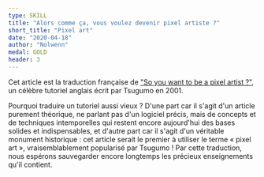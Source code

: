 ```yaml
---
type: SKILL
title: "Alors comme ça, vous voulez devenir pixel artiste ?"
short_title: "Pixel art"
date: "2020-04-18"
author: "Nolwenn"
medal: GOLD
header: 3
---
```


Cet article est la traduction française de ["So you want to be a pixel artist ?"](http://www.yarrninja.com/pixeltutorial/index.html), un célèbre tutoriel anglais écrit par Tsugumo en 2001.

Pourquoi traduire un tutoriel aussi vieux ? D'une part car il s'agit d'un article purement théorique, ne parlant pas d'un logiciel précis, mais de concepts et de techniques intemporelles qui restent encore aujourd'hui des bases solides et indispensables, et d'autre part car il s'agit d'un véritable monument historique : cet article serait le premier à utiliser le terme « pixel art », vraisemblablement popularisé par Tsugumo ! Par cette traduction, nous espérons sauvegarder encore longtemps les précieux enseignements qu'il contient.
